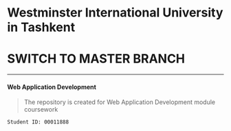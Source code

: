 # Westminster International University in Tashkent
# SWITCH TO MASTER BRANCH
 -------
#### Web Application Development

> The repository is created for Web Application Development module coursework

`
Student ID: 00011888
`
